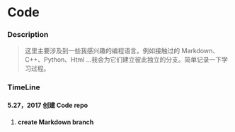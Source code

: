 # Code

### Description
> 这里主要涉及到一些我感兴趣的编程语言。例如接触过的 Markdown、C++、Python、Html ...我会为它们建立彼此独立的分支。简单记录一下学习过程。
	
### TimeLine

#### 5.27，2017 创建 Code repo
1. #### create Markdown branch
	
